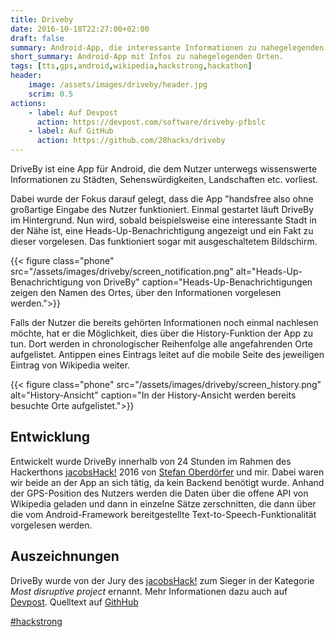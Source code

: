```yaml
---
title: Driveby
date: 2016-10-18T22:27:00+02:00
draft: false
summary: Android-App, die interessante Informationen zu nahegelegenden Orten erzählt. Entwickelt beim jacobsHack! 2016.
short_summary: Android-App mit Infos zu nahegelegenden Orten.
tags: [tts,gps,android,wikipedia,hackstrong,hackathon]
header:
    image: /assets/images/driveby/header.jpg
    scrim: 0.5
actions:
    - label: Auf Devpost
      action: https://devpost.com/software/driveby-pfbslc
    - label: Auf GitHub
      action: https://github.com/28hacks/driveby
---
```


DriveBy ist eine App für Android, die dem Nutzer unterwegs wissenswerte Informationen zu Städten, Sehenswürdigkeiten, Landschaften etc. vorliest.

Dabei wurde der Fokus darauf gelegt, dass die App "handsfree also ohne großartige Eingabe des Nutzer funktioniert. Einmal gestartet läuft DriveBy im Hintergrund. Nun wird, sobald beispielsweise eine interessante Stadt in der Nähe ist, eine Heads-Up-Benachrichtigung angezeigt und ein Fakt zu dieser vorgelesen. Das funktioniert sogar mit ausgeschaltetem Bildschirm.


{{< figure class="phone" src="/assets/images/driveby/screen_notification.png" alt="Heads-Up-Benachrichtigung von DriveBy" caption="Heads-Up-Benachrichtigungen zeigen den Namen des Ortes, über den Informationen vorgelesen werden.">}}


Falls der Nutzer die bereits gehörten Informationen noch einmal nachlesen möchte, hat er die Möglichkeit, dies über die History-Funktion der App zu tun. Dort werden in chronologischer Reihenfolge alle angefahrenden Orte aufgelistet. Antippen eines Eintrags leitet auf die mobile Seite des jeweiligen Eintrag von Wikipedia weiter.

{{< figure class="phone" src="/assets/images/driveby/screen_history.png" alt="History-Ansicht" caption="In der History-Ansicht werden bereits besuchte Orte aufgelistet.">}}

## Entwicklung
Entwickelt wurde DriveBy innerhalb von 24 Stunden im Rahmen des Hackerthons [jacobsHack!](//jacobshack.com) 2016 von [Stefan Oberdörfer](//github.com/stefanoberdoerfer) und mir.
Dabei waren wir beide an der App an sich tätig, da kein Backend benötigt wurde. Anhand der GPS-Position des Nutzers werden die Daten über die offene API von Wikipedia geladen und dann in einzelne Sätze zerschnitten, die dann über die vom Android-Framework bereitgestellte Text-to-Speech-Funktionalität vorgelesen werden.
## Auszeichnungen
DriveBy wurde von der Jury des [jacobsHack!](//jacobshack.com) zum Sieger in der Kategorie _Most disruptive project_ ernannt.
Mehr Informationen dazu auch auf [Devpost](//devpost.com/software/driveby-pfbslc). Quelltext auf [GithHub](//github.com/28hacks/driveby)

[#hackstrong](//twitter.com/search?f=tweets&vertical=default&q=%23hackstrong&src=typd)</p>

